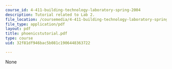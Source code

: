 ```yaml
---
course_id: 4-411-building-technology-laboratory-spring-2004
description: Tutorial related to Lab 2.
file_location: /coursemedia/4-411-building-technology-laboratory-spring-2004/32f81df946bac5b081c1906448363722_phoenicstutorial.pdf
file_type: application/pdf
layout: pdf
title: phoenicstutorial.pdf
type: course
uid: 32f81df946bac5b081c1906448363722

---
```

None